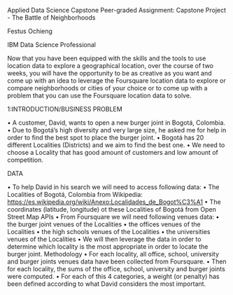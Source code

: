 Applied Data Science Capstone
Peer-graded Assignment: Capstone Project - The Battle of Neighborhoods

Festus Ochieng

IBM Data Science Professional

Now that you have been equipped with the skills and the tools to use location data to explore a geographical location, over the course of two weeks, you will have the opportunity to be as creative as you want and come up with an idea to leverage the Foursquare location data to explore or compare neighborhoods or cities of your choice or to come up with a problem that you can use the Foursquare location data to solve.

1:INTRODUCTION/BUSINESS PROBLEM

• A customer, David, wants to open a new burger joint in Bogotá, Colombia.
• Due to Bogotá’s high diversity and very large size, he asked me for help in order to find the best spot to place the burger joint.
• Bogotá has 20 different Localities (Districts) and we aim to find the best one.
• We need to choose a Locality that has good amount of customers and low amount of competition.

DATA

• To help David in his search we will need to access following data:
• The Localities of Bogotá, Colombia from Wikipedia: https://es.wikipedia.org/wiki/Anexo:Localidades_de_Bogot%C3%A1
• The coordinates (latitude, longitude) ot these Localities of Bogotá from Open Street Map APIs
• From Foursquare we will need following venues data:
• the burger joint venues of the Localities
• the offices venues of the Localities
• the high schools venues of the Localities
• the universities venues of the Localities
• We will then leverage the data in order to determine which locality is the most appropriate in order to locate the burger joint.
Methodology
• For each locality, all office, school, university and burger joints venues data have been collected from Foursquare.
• Then for each locality, the sums of the office, school, university and burger joints were computed.
• For each of this 4 categories, a weight (or penalty) has been defined according to what David considers the most important.
